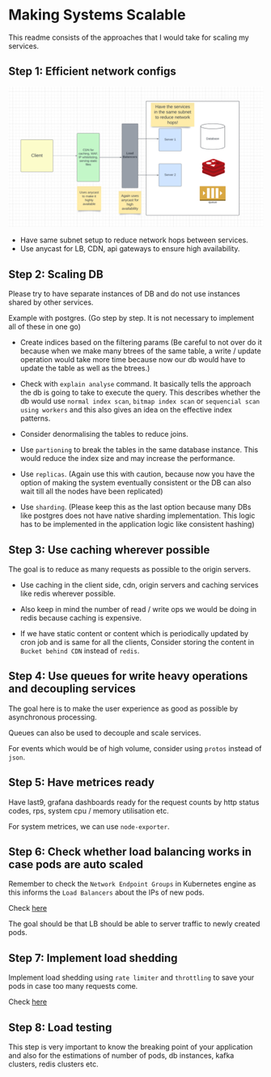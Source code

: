 # Making Systems Scalable

This readme consists of the approaches that I would take for scaling my services. 

## Step 1: Efficient network configs

![same_subnet_setup](images/same_subnet_setup.png)

- Have same subnet setup to reduce network hops between services.
- Use anycast for LB, CDN, api gateways to ensure high availability.

## Step 2: Scaling DB

Please try to have separate instances of DB and do not use instances shared by other services.

Example with postgres. (Go step by step. It is not necessary to implement all of these in one go)

- Create indices based on the filtering params (Be careful to not over do it because when we make many btrees of the same table, a write / update operation would take more time because now our db would have to update the table as well as the btrees.)

- Check with `explain analyse` command. It basically tells the approach the db is going to take to execute the query. This describes whether the db would use `normal index scan`, `bitmap index scan` or `sequencial scan using workers` and this also gives an idea on the effective index patterns.

- Consider denormalising the tables to reduce joins.

- Use `partioning` to break the tables in the same database instance. This would reduce the index size and may increase the performance.

- Use `replicas`. (Again use this with caution, because now you have the option of making the system eventually consistent or the DB can also wait till all the nodes have been replicated)

- Use `sharding`. (Please keep this as the last option because many DBs like postgres does not have native sharding implementation. This logic has to be implemented in the application logic like consistent hashing)

## Step 3: Use caching wherever possible
The goal is to reduce as many requests as possible to the origin servers.

- Use caching in the client side, cdn, origin servers and caching services like redis wherever possible.

- Also keep in mind the number of read / write ops we would be doing in redis because caching is expensive.

- If we have static content or content which is periodically updated by cron job and is same for all the clients, Consider storing the content in `Bucket behind CDN` instead of `redis`.

## Step 4: Use queues for write heavy operations and decoupling services

The goal here is to make the user experience as good as possible by asynchronous processing.

Queues can also be used to decouple and scale services.

For events which would be of high volume, consider using `protos` instead of `json`.

## Step 5: Have metrices ready

Have last9, grafana dashboards ready for the request counts by http status codes, rps, system cpu / memory utilisation etc.

For system metrices, we can use `node-exporter`.

## Step 6: Check whether load balancing works in case pods are auto scaled

Remember to check the `Network Endpoint Groups` in Kubernetes engine as this informs the `Load Balancers` about the IPs of new pods.

Check [here](../NEG%20in%20GKE/README.md)

The goal should be that LB should be able to server traffic to newly created pods.

## Step 7: Implement load shedding

Implement load shedding using `rate limiter` and `throttling` to save your pods in case too many requests come.

Check [here](../Load%20Shedding/README.md)


## Step 8: Load testing

This step is very important to know the breaking point of your application and also for the estimations of number of pods, db instances, kafka clusters, redis clusters etc.